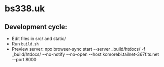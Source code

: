 # bs338.uk

## Development cycle:

* Edit files in src/ and static/
* Run `build.sh`
* Preview server: npx browser-sync start --server _build/htdocs/ -f _build/htdocs/ --no-notify --no-open --host komorebi.tailnet-367f.ts.net --port 8000

